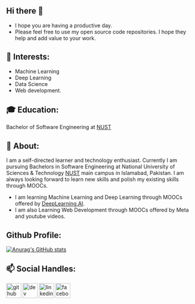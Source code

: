 ## Hi there 👋

- I hope you are having a productive day.
- Please feel free to use my open source code repositories. I hope they help and add value to your work.

 ## 🌱 Interests:
 - Machine Learning 
 - Deep Learning
 - Data Science
 - Web development.
                                              


## :mortar_board: Education:
 Bachelor of Software Engineering at [NUST](https://nust.edu.pk/) 
                                              


## 💬 About:
 I am a self-directed learner and technology enthusiast. Currently I am pursuing Bachelors in Software Engineering at National University of Sciences & Technology     [NUST](https://nust.edu.pk/) main campus in Islamabad, Pakistan. I am always looking forward to learn new skills and polish my existing skills through MOOCs. 
  - I am learning Machine Learning and Deep Learning through MOOCs offered by [DeepLearning.AI](https://www.deeplearning.ai/).
  - I am also Learning Web Development through MOOCs offered by Meta and youtube videos.
 

## Github Profile:
[![Anurag's GitHub stats](https://github-readme-stats.vercel.app/api?username=rha12)](https://github.com/anuraghazra/github-readme-stats)
## 📫 Social Handles:
 [<img src='https://cdn.jsdelivr.net/npm/simple-icons@3.0.1/icons/github.svg' alt='github' height='40'>](https://github.com/rha12)  [<img src='https://cdn.jsdelivr.net/npm/simple-icons@3.0.1/icons/dev-dot-to.svg' alt='dev' height='40'>](https://dev.to/rha12)  [<img src='https://cdn.jsdelivr.net/npm/simple-icons@3.0.1/icons/linkedin.svg' alt='linkedin' height='40'>](https://www.linkedin.com/in/raja-haider-ali-331625208/)  [<img src='https://cdn.jsdelivr.net/npm/simple-icons@3.0.1/icons/facebook.svg' alt='facebook' height='40'>](https://www.facebook.com/rajahaiderali8)  

                                             
                                             
<!--
**rha12/rha12** is a ✨ _special_ ✨ repository because its `README.md` (this file) appears on your GitHub profile.

Here are some ideas to get you started:

- 🔭 I’m currently working on ...
- 🌱 I’m currently learning 
- 👯 I’m looking to collaborate on ...
- 🤔 I’m looking for help with ...
- 💬 Ask me about ...
- 📫 How to reach me: ...
- 😄 Pronouns: ...
- ⚡ Fun fact: ...
-->
